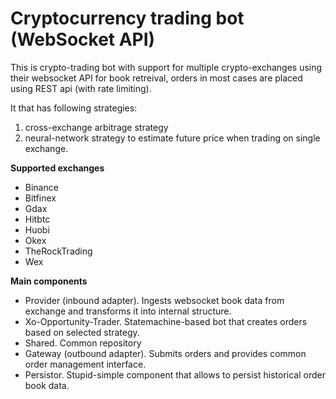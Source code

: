 # Cryptocurrency trading bot (WebSocket API)
This is crypto-trading bot with support for multiple crypto-exchanges using their websocket API for book retreival,
orders in most cases are placed using REST api (with rate limiting). 

It that has following strategies:
1. cross-exchange arbitrage strategy 
2. neural-network strategy to estimate future price when trading on single exchange.

**Supported exchanges**
- Binance
- Bitfinex
- Gdax
- Hitbtc
- Huobi
- Okex
- TheRockTrading
- Wex


**Main components**
- Provider (inbound adapter). Ingests websocket book data from exchange and transforms it into internal structure.
- Xo-Opportunity-Trader. Statemachine-based bot that creates orders based on selected strategy.
- Shared. Common repository
- Gateway (outbound adapter). Submits orders and provides common order management interface.
- Persistor. Stupid-simple component that allows to persist historical order book data. 
